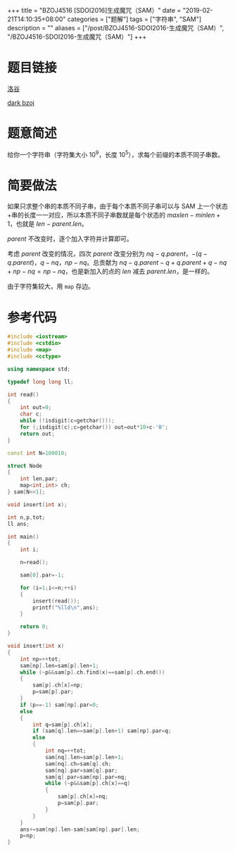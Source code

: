 +++
title = "BZOJ4516 [SDOI2016]生成魔咒（SAM）"
date = "2019-02-21T14:10:35+08:00"
categories = ["题解"]
tags = ["字符串", "SAM"]
description = ""
aliases = ["/post/BZOJ4516-SDOI2016-生成魔咒（SAM）", "/BZOJ4516-SDOI2016-生成魔咒（SAM）"]
+++


# 题目链接

[洛谷](https://www.luogu.org/problemnew/show/P4070)

[dark bzoj](https://darkbzoj.tk/problem/4516)

# 题意简述

给你一个字符串（字符集大小 $10^9$，长度 $10^5$），求每个前缀的本质不同子串数。

<!--more-->

# 简要做法

如果只求整个串的本质不同子串，由于每个本质不同子串可以与 SAM 上一个状态+串的长度一一对应，所以本质不同子串数就是每个状态的 $maxlen-minlen+1$，也就是 $len-parent.len$。

$parent$ 不改变时，逐个加入字符并计算即可。

考虑 $parent$ 改变的情况，四次 $parent$ 改变分别为 $nq-q.parent$，$-(q-q.parent)$，$q-nq$，$np-nq$。总贡献为 $nq-q.parent-q+q.parent+q-nq+np-nq=np-nq$，也是新加入的点的 $len$ 减去 $parent.len$，是一样的。

由于字符集较大，用 `map` 存边。

# 参考代码

```cpp
#include <iostream>
#include <cstdio>
#include <map>
#include <cctype>

using namespace std;

typedef long long ll;

int read()
{
    int out=0;
    char c;
    while (!isdigit(c=getchar()));
    for (;isdigit(c);c=getchar()) out=out*10+c-'0';
    return out;
}

const int N=100010;

struct Node
{
    int len,par;
    map<int,int> ch;
} sam[N<<1];

void insert(int x);

int n,p,tot;
ll ans;

int main()
{
    int i;

    n=read();

    sam[0].par=-1;

    for (i=1;i<=n;++i)
    {
        insert(read());
        printf("%lld\n",ans);
    }

    return 0;
}

void insert(int x)
{
    int np=++tot;
    sam[np].len=sam[p].len+1;
    while (~p&&sam[p].ch.find(x)==sam[p].ch.end())
    {
        sam[p].ch[x]=np;
        p=sam[p].par;
    }
    if (p==-1) sam[np].par=0;
    else
    {
        int q=sam[p].ch[x];
        if (sam[q].len==sam[p].len+1) sam[np].par=q;
        else
        {
            int nq=++tot;
            sam[nq].len=sam[p].len+1;
            sam[nq].ch=sam[q].ch;
            sam[nq].par=sam[q].par;
            sam[q].par=sam[np].par=nq;
            while (~p&&sam[p].ch[x]==q)
            {
                sam[p].ch[x]=nq;
                p=sam[p].par;
            }
        }
    }
    ans+=sam[np].len-sam[sam[np].par].len;
    p=np;
}
```





